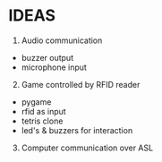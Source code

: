 # IDEAS

1) Audio communication
  - buzzer output
  - microphone input


2) Game controlled by RFID reader
  - pygame
  - rfid as input
  - tetris clone
  - led's & buzzers for interaction


3) Computer communication over ASL

